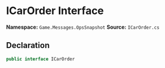 # ICarOrder Interface

**Namespace:** `Game.Messages.OpsSnapshot`
**Source:** `ICarOrder.cs`

## Declaration

```csharp
public interface ICarOrder
```

